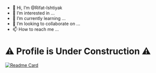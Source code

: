 - 👋 Hi, I’m @Rifat-Ishtiyak
- 👀 I’m interested in ...
- 🌱 I’m currently learning ...
- 💞️ I’m looking to collaborate on ...
- 📫 How to reach me ...

# :warning: Profile is Under Construction :warning:

<!---
Rifat-Ishtiyak/Rifat-Ishtiyak is a ✨ special ✨ repository because its `README.md` (this file) appears on your GitHub profile.
You can click the Preview link to take a look at your changes.
--->

[![Readme Card](https://github-readme-stats.vercel.app/api/pin/?username=rifat&repo=github-readme-stats)](https://github.com/rifat/github-readme-stats)

